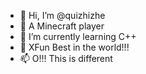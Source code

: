 - 👋 Hi, I’m @quizhizhe
- 👀 A Minecraft player
- 🌱 I’m currently learning C++
- 💞️ XFun Best in the world!!!
- 📫 O!!! This is different

<!---
quizhizhe/quizhizhe is a ✨ special ✨ repository because its `README.md` (this file) appears on your GitHub profile.
You can click the Preview link to take a look at your changes.
--->
